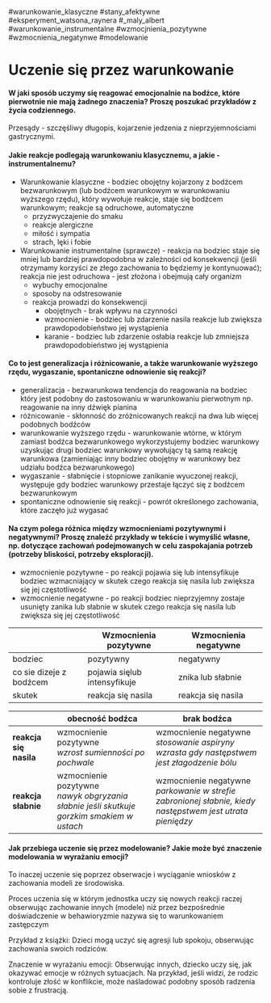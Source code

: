 #warunkowanie_klasyczne #stany_afektywne #eksperyment_watsona_raynera #_maly_albert #warunkowanie_instrumentalne #wzmocjnienia_pozytywne #wzmocnienia_negatynwe #modelowanie

# Uczenie się przez warunkowanie
#### W jaki sposób uczymy się **reagować** **emocjonalnie** na bodźce, które pierwotnie nie mają żadnego znaczenia? Proszę poszukać przykładów z życia codziennego.  
Przesądy - szczęśliwy długopis, kojarzenie jedzenia z nieprzyjemnościami gastrycznymi.

#### Jakie **reakcje** podlegają warunkowaniu **klasycznemu**, a jakie - **instrumentalnemu**?
- Warunkowanie klasyczne - bodziec obojętny kojarzony z bodźcem bezwarunkowym (lub bodźcem warunkowym w warunkowaniu wyższego rzędu), który wywołuje reakcje, staje się bodźcem warunkowym; reakcje są odruchowe, automatyczne 
	- przyzwyczajenie do smaku
	- reakcje alergiczne
	- miłość i sympatia
	- strach, lęki i fobie
- Warunkowanie instrumentalne (sprawcze) - reakcja na bodziec staje się mniej lub bardziej prawdopodobna w zależności od konsekwencji (jeśli otrzymamy korzyści ze złego zachowania to będziemy je kontynuować); reakcja nie jest odruchowa - jest złożona i obejmują cały organizm
	- wybuchy emocjonalne
	- sposoby na odstresowanie
	- reakcja prowadzi do konsekwencji
		- obojętnych - brak wpływu na czynności 
		- wzmocnienie - bodziec lub zdarzenie nasila reakcje lub zwiększa prawdopodobieństwo jej wystąpienia
		- karanie - bodziec lub zdarzenie osłabia reakcje lub zmniejsza prawdopodobieństwo jej wystąpienia

#### Co to jest **generalizacja i różnicowanie**, a także **warunkowanie wyższego rzędu**, **wygaszanie**, **spontaniczne odnowienie się reakcji**?  
- generalizacja - bezwarunkowa tendencja do reagowania na bodziec który jest podobny do zastosowaniu w warunkowaniu pierwotnym np. reagowanie na inny dźwięk pianina
- różnicowanie - skłonność do zróżnicowanych reakcji na dwa lub więcej podobnych bodźców
- warunkowanie wyższego rzędu - warunkowanie wtórne, w którym zamiast bodźca bezwarunkowego wykorzystujemy bodziec warunkowy uzyskując drugi bodziec warunkowy wywołujący tą samą reakcję warunkowa (zamieniając inny bodziec obojętny w warunkowy bez udziału bodźca bezwarunkowego)
- wygaszanie - słabnięcie i stopniowe zanikanie wyuczonej reakcji, występuje gdy bodziec warunkowy przestaje łączyć się z bodźcem bezwarunkowym
- spontaniczne odnowienie się reakcji  - powrót określonego zachowania, które zaczęło już wygasać
#### Na czym polega różnica między wzmocnieniami **pozytywnymi i negatywnymi**? Proszę znaleźć przykłady w tekście i wymyślić własne, np. dotyczące zachowań podejmowanych w celu zaspokajania potrzeb (potrzeby bliskości, potrzeby eksploracji).   
- wzmocnienie pozytywne - po reakcji pojawia się lub intensyfikuje bodziec wzmacniający w skutek czego reakcja się nasila lub zwiększa się jej częstotliwość
- wzmocnienie negatywne - po reakcji bodziec nieprzyjemny zostaje usunięty zanika lub słabnie w skutek czego reakcja się nasila lub zwiększa się jej częstotliwość

|                         | Wzmocnienia pozytywne        | Wzmocnienia negatywne |
| ----------------------- | ---------------------------- | --------------------- |
| bodziec                 | pozytywny                    | negatywny             |
| co sie dizeje z bodźcem | pojawia sięlub intensyfikuje | znika lub słabnie     |
| skutek                  | reakcja się nasila           | reakcja się nasila    |

|                        | obecność bodźca                                                                             | brak bodźca                                                                                                  |
| ---------------------- | ------------------------------------------------------------------------------------------- | ------------------------------------------------------------------------------------------------------------ |
| **reakcja się nasila** | wzmocnienie pozytywne<br>*wzrost sumienności po pochwale*                                   | wzmocnienie negatywne<br>*stosowanie aspiryny wzrasta gdy następstwem jest złagodzenie bólu*                 |
| **reakcja słabnie**    | wzmocnienie pozytywne<br>*nawyk obgryzania słabnie jeśli skutkuje gorzkim smakiem w ustach* | wzmocnienie negatywne<br>*parkowanie w strefie zabronionej słabnie, kiedy następstwem jest utrata pieniędzy* |

#### Jak przebiega uczenie się przez **modelowanie**? Jakie może być znaczenie modelowania w wyrażaniu emocji?
To inaczej uczenie się poprzez obserwacje i wyciąganie wniosków z zachowania modeli ze środowiska.

Proces uczenia się w którym jednostka uczy się nowych reakcji raczej obserwując zachowanie innych (modele) niż przez bezpośrednie doświadczenie w behawioryzmie nazywa się to warunkowaniem zastępczym

Przykład z książki: Dzieci mogą uczyć się agresji lub spokoju, obserwując zachowania swoich rodziców. 

Znaczenie w wyrażaniu emocji: Obserwując innych, dziecko uczy się, jak okazywać emocje w różnych sytuacjach. Na przykład, jeśli widzi, że rodzic kontroluje złość w konflikcie, może naśladować podobny sposób radzenia sobie z frustracją.